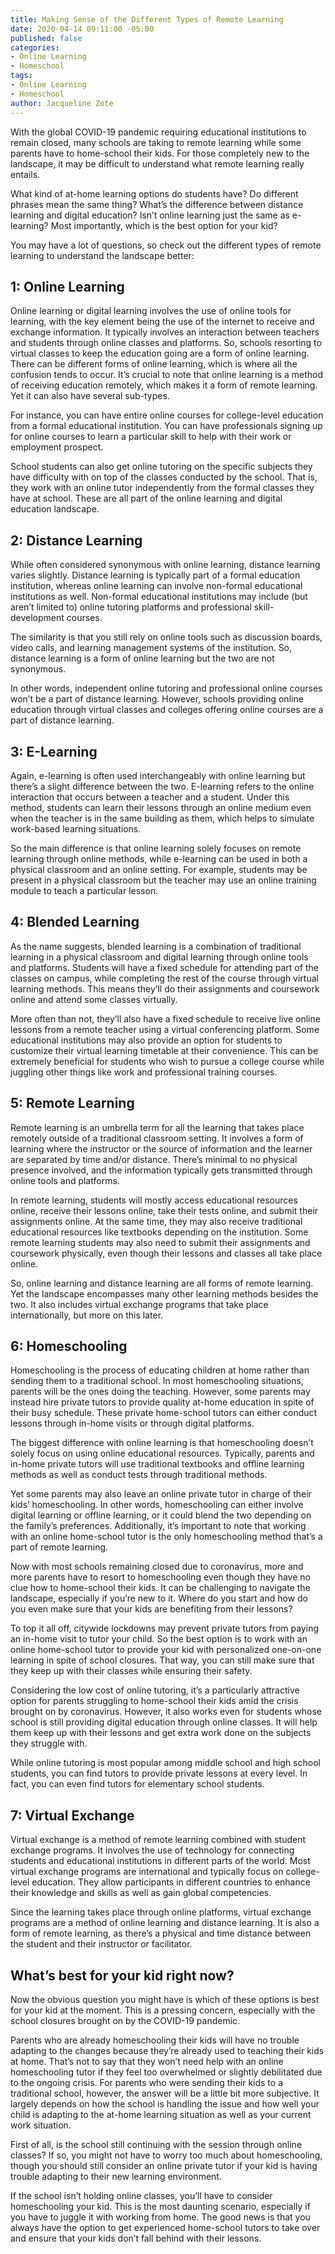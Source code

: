 ```yaml
---
title: Making Sense of the Different Types of Remote Learning
date: 2020-04-14 09:11:00 -05:00
published: false
categories:
- Online Learning
- Homeschool
tags:
- Online Learning
- Homeschool
author: Jacqueline Zote
---
```


With the global COVID-19 pandemic requiring educational institutions to remain closed, many schools are taking to remote learning while some parents have to home-school their kids. For those completely new to the landscape, it may be difficult to understand what remote learning really entails. 

What kind of at-home learning options do students have? Do different phrases mean the same thing? What’s the difference between distance learning and digital education? Isn’t online learning just the same as e-learning? Most importantly, which is the best option for your kid?

You may have a lot of questions, so check out the different types of remote learning to understand the landscape better:

## 1: Online Learning
Online learning or digital learning involves the use of online tools for learning, with the key element being the use of the internet to receive and exchange information. It typically involves an interaction between teachers and students through online classes and platforms. So, schools resorting to virtual classes to keep the education going are a form of online learning.
There can be different forms of online learning, which is where all the confusion tends to occur. It’s crucial to note that online learning is a method of receiving education remotely, which makes it a form of remote learning. Yet it can also have several sub-types. 

For instance, you can have entire online courses for college-level education from a formal educational institution. You can have professionals signing up for online courses to learn a particular skill to help with their work or employment prospect.

School students can also get online tutoring on the specific subjects they have difficulty with on top of the classes conducted by the school. That is, they work with an online tutor independently from the formal classes they have at school. These are all part of the online learning and digital education landscape.

## 2: Distance Learning
While often considered synonymous with online learning, distance learning varies slightly. Distance learning is typically part of a formal education institution, whereas online learning can involve non-formal educational institutions as well. Non-formal educational institutions may include (but aren’t limited to) online tutoring platforms and professional skill-development courses. 

The similarity is that you still rely on online tools such as discussion boards, video calls, and learning management systems of the institution. So, distance learning is a form of online learning but the two are not synonymous. 

In other words, independent online tutoring and professional online courses won’t be a part of distance learning. However, schools providing online education through virtual classes and colleges offering online courses are a part of distance learning.

## 3: E-Learning
Again, e-learning is often used interchangeably with online learning but there’s a slight difference between the two. E-learning refers to the online interaction that occurs between a teacher and a student. Under this method, students can learn their lessons through an online medium even when the teacher is in the same building as them, which helps to simulate work-based learning situations.

So the main difference is that online learning solely focuses on remote learning through online methods, while e-learning can be used in both a physical classroom and an online setting. For example, students may be present in a physical classroom but the teacher may use an online training module to teach a particular lesson.

## 4: Blended Learning
As the name suggests, blended learning is a combination of traditional learning in a physical classroom and digital learning through online tools and platforms. Students will have a fixed schedule for attending part of the classes on campus, while completing the rest of the course through virtual learning methods. This means they’ll do their assignments and coursework online and attend some classes virtually.

More often than not, they’ll also have a fixed schedule to receive live online lessons from a remote teacher using a virtual conferencing platform. Some educational institutions may also provide an option for students to customize their virtual learning timetable at their convenience. This can be extremely beneficial for students who wish to pursue a college course while juggling other things like work and professional training courses.

## 5: Remote Learning
Remote learning is an umbrella term for all the learning that takes place remotely outside of a traditional classroom setting. It involves a form of learning where the instructor or the source of information and the learner are separated by time and/or distance. There’s minimal to no physical presence involved, and the information typically gets transmitted through online tools and platforms.

In remote learning, students will mostly access educational resources online, receive their lessons online, take their tests online, and submit their assignments online. At the same time, they may also receive traditional educational resources like textbooks depending on the institution. Some remote learning students may also need to submit their assignments and coursework physically, even though their lessons and classes all take place online.

So, online learning and distance learning are all forms of remote learning. Yet the landscape encompasses many other learning methods besides the two. It also includes virtual exchange programs that take place internationally, but more on this later.

## 6: Homeschooling
Homeschooling is the process of educating children at home rather than sending them to a traditional school. In most homeschooling situations, parents will be the ones doing the teaching. However, some parents may instead hire private tutors to provide quality at-home education in spite of their busy schedule. These private home-school tutors can either conduct lessons through in-home visits or through digital platforms.

The biggest difference with online learning is that homeschooling doesn’t solely focus on using online educational resources. Typically, parents and in-home private tutors will use traditional textbooks and offline learning methods as well as conduct tests through traditional methods. 

Yet some parents may also leave an online private tutor in charge of their kids’ homeschooling. In other words, homeschooling can either involve digital learning or offline learning, or it could blend the two depending on the family’s preferences. Additionally, it’s important to note that working with an online home-school tutor is the only homeschooling method that’s a part of remote learning.

Now with most schools remaining closed due to coronavirus, more and more parents have to resort to homeschooling even though they have no clue how to home-school their kids. It can be challenging to navigate the landscape, especially if you’re new to it. Where do you start and how do you even make sure that your kids are benefiting from their lessons?

To top it all off, citywide lockdowns may prevent private tutors from paying an in-home visit to tutor your child. So the best option is to work with an online home-school tutor to provide your kid with personalized one-on-one learning in spite of school closures. That way, you can still make sure that they keep up with their classes while ensuring their safety. 

Considering the low cost of online tutoring, it’s a particularly attractive option for parents struggling to home-school their kids amid the crisis brought on by coronavirus. However, it also works even for students whose school is still providing digital education through online classes. It will help them keep up with their lessons and get extra work done on the subjects they struggle with. 

While online tutoring is most popular among middle school and high school students, you can find tutors to provide private lessons at every level. In fact, you can even find tutors for elementary school students.  

## 7: Virtual Exchange
Virtual exchange is a method of remote learning combined with student exchange programs. It involves the use of technology for connecting students and educational institutions in different parts of the world. Most virtual exchange programs are international and typically focus on college-level education. They allow participants in different countries to enhance their knowledge and skills as well as gain global competencies. 

Since the learning takes place through online platforms, virtual exchange programs are a method of online learning and distance learning. It is also a form of remote learning, as there’s a physical and time distance between the student and their instructor or facilitator.

## What’s best for your kid right now?
Now the obvious question you might have is which of these options is best for your kid at the moment. This is a pressing concern, especially with the school closures brought on by the COVID-19 pandemic. 

Parents who are already homeschooling their kids will have no trouble adapting to the changes because they’re already used to teaching their kids at home. That’s not to say that they won’t need help with an online homeschooling tutor if they feel too overwhelmed or slightly debilitated due to the ongoing crisis. 
For parents who were sending their kids to a traditional school, however, the answer will be a little bit more subjective. It largely depends on how the school is handling the issue and how well your child is adapting to the at-home learning situation as well as your current work situation.

First of all, is the school still continuing with the session through online classes? If so, you might not have to worry too much about homeschooling, though you should still consider an online private tutor if your kid is having trouble adapting to their new learning environment. 

If the school isn’t holding online classes, you’ll have to consider homeschooling your kid. This is the most daunting scenario, especially if you have to juggle it with working from home. The good news is that you always have the option to get experienced home-school tutors to take over and ensure that your kids don’t fall behind with their lessons.